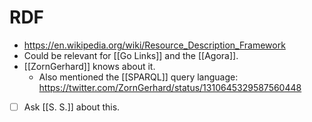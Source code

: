 # RDF
- https://en.wikipedia.org/wiki/Resource_Description_Framework
- Could be relevant for [[Go Links]] and the [[Agora]].
- [[ZornGerhard]] knows about it.
	- Also mentioned the [[SPARQL]] query language: https://twitter.com/ZornGerhard/status/1310645329587560448
- [ ] Ask [[S. S.]] about this.